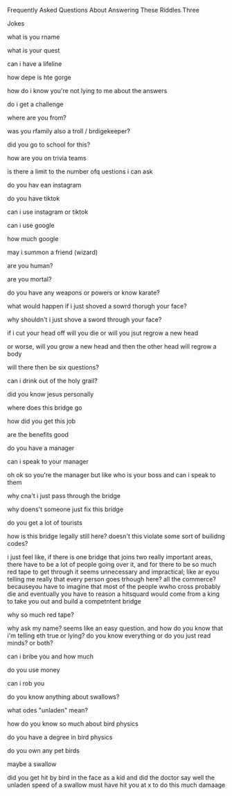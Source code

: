 Frequently Asked Questions About Answering These Riddles Three

Jokes

what is you rname

what is your quest

can i have a lifeline

how depe is hte gorge

how do i know you're not lying to me about the answers

do i get a challenge

where are you from?

was you rfamily also a troll / brdigekeeper?

did you go to school for this?

how are you on trivia teams

is there a limit to the number ofq uestions i can ask

do you hav ean instagram

do you have tiktok

can i use instagram or tiktok

can i use google

how much google

may i summon a friend (wizard)

are you human?

are you mortal?

do you have any weapons or powers or know karate?

what would happen if i just shoved a sowrd thorugh your face?

why shouldn't i just shove a sword through your face?

if i cut your head off will you die or will you jsut regrow a new head

or worse, will you grow a new head and then the other head will regrow a body 

will there then be six questions? 

can i drink out of the holy grail?

did you know jesus personally

where does this bridge go

how did you get this job

are the benefits good

do you have a manager

can i speak to your manager

oh ok so you're the manager but like who is your boss and can i speak to them

why cna't i just pass through the bridge

why doens't someone just fix this bridge

do you get a lot of tourists

how is this bridge legally still here? doesn't this violate some sort of builidng codes?

i just feel like, if there is one bridge that joins two really important areas, there have to be a lot of people going over it, and for there to be so much red tape to get through it seems unnecessary and impractical; like ar eyou telling me really that every person goes trhough here? all the commerce? becauseyou have to imagine that most of the people wwho cross probably die and eventually you have to reason a hitsquard would come from a king to take you out and build a competntent bridge

why so much red tape?

why ask my name? seems like an easy question. and how do you know that i'm telling eth true or lying?  do you know everything or do you just read minds? or both?

can i bribe you and how much

do you use money

can i rob you

do you know anything about swallows?

what odes "unladen" mean?

how do you know so much about bird physics

do you have a degree in bird physics

do you own any pet birds

maybe a swallow

did you get hit by  bird in the face as a kid and did the doctor say well the unladen speed of a swallow must have hit you at x to do this much damaage




